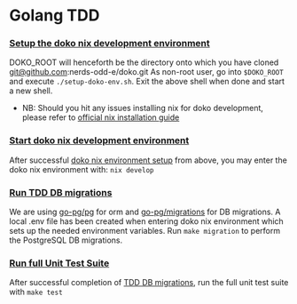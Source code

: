 # Golang TDD

### [Setup the doko nix development environment](#setup-doko-nix)

DOKO_ROOT will henceforth be the directory onto which you have cloned git@github.com:nerds-odd-e/doko.git
As non-root user, go into `$DOKO_ROOT` and execute `./setup-doko-env.sh`.
Exit the above shell when done and start a new shell.

- NB: Should you hit any issues installing nix for doko development, please refer to [official nix installation guide](https://nixos.org/download.html#download-nix)

### [Start doko nix development environment](#start-doko-nix)

After successful [doko nix environment setup](#setup-doko-nix) from above, you may enter the doko nix environment with:
`nix develop`

### [Run TDD DB migrations](#db-migrations)

We are using [go-pg/pg](https://github.com/go-pg/pg) for orm and [go-pg/migrations](https://github.com/go-pg/migrations) for DB migrations.
A local .env file has been created when entering doko nix environment which sets up the needed environment variables.
Run `make migration` to perform the PostgreSQL DB migrations.

### [Run full Unit Test Suite](#run-test-suite)

After successful completion of [TDD DB migrations](#db-migrations), run the full unit test suite with `make test`
